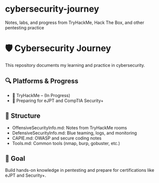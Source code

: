 # cybersecurity-journey
Notes, labs, and progress from TryHackMe, Hack The Box, and other pentesting practice

# 🛡️ Cybersecurity Journey

This repository documents my learning and practice in cybersecurity.

## 🔍 Platforms & Progress
- 🔄 TryHackMe – (In Progress)
- 🎯 Preparing for eJPT and CompTIA Security+

## 📂 Structure
- OffensiveSecurityInfo.md: Notes from TryHackMe rooms
- DefensiveSecurityInfo.md: Blue teaming, logs, and monitoring
- CAPIE.md: OWASP and secure coding notes
- Tools.md: Common tools (nmap, burp, gobuster, etc.)

## 🧠 Goal
Build hands-on knowledge in pentesting and prepare for certifications like eJPT and Security+.
